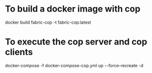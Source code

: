 # To build a docker image with cop
docker build fabric-cop -t fabric-cop:latest

# To execute the cop server and cop clients
docker-compose -f docker-compose-cop.yml up --force-recreate -d


